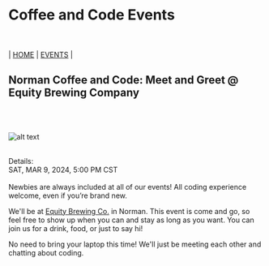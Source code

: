 # Coffee and Code Events
<br>
<br>
| <a href="">HOME</a>        | <a href="">EVENTS</a>        |

## Norman Coffee and Code: Meet and Greet @ Equity Brewing Company
<br>
<br>

![alt text](https://secure.meetupstatic.com/photos/event/a/5/8/f/600_519402383.webp?w=384)

<br>
Details: <br>
SAT, MAR 9, 2024, 5:00 PM CST<br><br>
Newbies are always included at all of our events! All coding experience welcome, even if you’re brand new.

We'll be at <a href="https://www.equitybrewingco.com/">Equity Brewing Co.</a> in Norman. This event is come and go, so feel free to show up when you can and stay as long as you want. You can join us for a drink, food, or just to say hi!

No need to bring your laptop this time! We'll just be meeting each other and chatting about coding.
<br>
<br>



